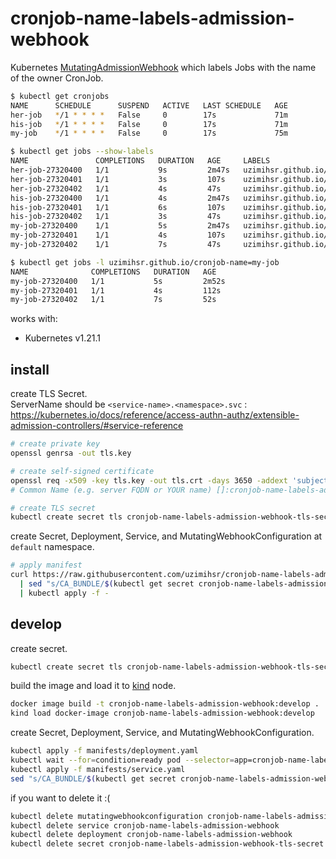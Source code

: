 # cronjob-name-labels-admission-webhook

Kubernetes [MutatingAdmissionWebhook](https://kubernetes.io/docs/reference/access-authn-authz/admission-controllers/#mutatingadmissionwebhook) which labels Jobs with the name of the owner CronJob.

```bash
$ kubectl get cronjobs
NAME      SCHEDULE      SUSPEND   ACTIVE   LAST SCHEDULE   AGE
her-job   */1 * * * *   False     0        17s             71m
his-job   */1 * * * *   False     0        17s             71m
my-job    */1 * * * *   False     0        17s             75m

$ kubectl get jobs --show-labels
NAME               COMPLETIONS   DURATION   AGE     LABELS
her-job-27320400   1/1           9s         2m47s   uzimihsr.github.io/cronjob-name=her-job
her-job-27320401   1/1           3s         107s    uzimihsr.github.io/cronjob-name=her-job
her-job-27320402   1/1           4s         47s     uzimihsr.github.io/cronjob-name=her-job
his-job-27320400   1/1           4s         2m47s   uzimihsr.github.io/cronjob-name=his-job
his-job-27320401   1/1           6s         107s    uzimihsr.github.io/cronjob-name=his-job
his-job-27320402   1/1           3s         47s     uzimihsr.github.io/cronjob-name=his-job
my-job-27320400    1/1           5s         2m47s   uzimihsr.github.io/cronjob-name=my-job
my-job-27320401    1/1           4s         107s    uzimihsr.github.io/cronjob-name=my-job
my-job-27320402    1/1           7s         47s     uzimihsr.github.io/cronjob-name=my-job

$ kubectl get jobs -l uzimihsr.github.io/cronjob-name=my-job
NAME              COMPLETIONS   DURATION   AGE
my-job-27320400   1/1           5s         2m52s
my-job-27320401   1/1           4s         112s
my-job-27320402   1/1           7s         52s
```

works with: 
- Kubernetes v1.21.1

## install

create TLS Secret.  
ServerName should be `<service-name>.<namespace>.svc` : https://kubernetes.io/docs/reference/access-authn-authz/extensible-admission-controllers/#service-reference  

```bash
# create private key
openssl genrsa -out tls.key

# create self-signed certificate
openssl req -x509 -key tls.key -out tls.crt -days 3650 -addext 'subjectAltName = DNS:cronjob-name-labels-admission-webhook.default.svc'
# Common Name (e.g. server FQDN or YOUR name) []:cronjob-name-labels-admission-webhook.default.svc

# create TLS secret
kubectl create secret tls cronjob-name-labels-admission-webhook-tls-secret --cert=tls.crt --key=tls.key
```

create Secret, Deployment, Service, and MutatingWebhookConfiguration at `default` namespace.  

```bash
# apply manifest
curl https://raw.githubusercontent.com/uzimihsr/cronjob-name-labels-admission-webhook/main/manifests/manifest.yaml \
  | sed "s/CA_BUNDLE/$(kubectl get secret cronjob-name-labels-admission-webhook-tls-secret -o jsonpath='{.data.tls\.crt}')/g" \
  | kubectl apply -f -
```

## develop

create secret.  

```bash
kubectl create secret tls cronjob-name-labels-admission-webhook-tls-secret --cert=tls.crt --key=tls.key
```

build the image and load it to [kind](https://kind.sigs.k8s.io/docs/user/quick-start/#loading-an-image-into-your-cluster) node.  

```bash
docker image build -t cronjob-name-labels-admission-webhook:develop .
kind load docker-image cronjob-name-labels-admission-webhook:develop
```

create Secret, Deployment, Service, and MutatingWebhookConfiguration.  

```bash
kubectl apply -f manifests/deployment.yaml
kubectl wait --for=condition=ready pod --selector=app=cronjob-name-labels-admission-webhook --timeout=90s
kubectl apply -f manifests/service.yaml
sed "s/CA_BUNDLE/$(kubectl get secret cronjob-name-labels-admission-webhook-tls-secret -o jsonpath='{.data.tls\.crt}')/g" manifests/mutatingwebhookconfiguration.yaml | kubectl apply -f -
```

if you want to delete it :(  

```bash
kubectl delete mutatingwebhookconfiguration cronjob-name-labels-admission-webhook.default.svc
kubectl delete service cronjob-name-labels-admission-webhook
kubectl delete deployment cronjob-name-labels-admission-webhook
kubectl delete secret cronjob-name-labels-admission-webhook-tls-secret
```
